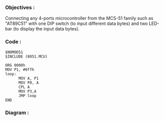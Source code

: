 ### Objectives : 
Connecting any 4-ports microcontroller from the MCS-51 family such as "AT89C51" with one DIP switch (to input different data bytes) and two LED-bar (to display the input data bytes).
### Code :
```
$NOMOD51
$INCLUDE (8051.MCU)

ORG 0000h
MOV P1, #0ffh
loop:
      MOV A, P1
      MOV P0, A
      CPL A
      MOV P3,A
      JMP loop
END

```
### Diagram : 

